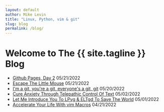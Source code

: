 ```yaml
---
layout: default
author: Mike Levin
title: "Linux, Python, vim & git"
slug: blog
permalink: /blog/
---
```


# Welcome to The {{ site.tagline }} Blog

- [Github Pages, Day 2](/blog/github-pages-day-2/) 05/21/2022
- [Escape The Little Mouse](/blog/escape-the-little-mouse/) 05/21/2022
- [I'm a git, you're a git, everyone's a git, git](/blog/im-a-git-youre-a-git-everyones-a-git-git/) 05/20/2022
- [Cure Anxiety Through Telepathic Control Of Text](/blog/cure-anxiety-through-telepathic-control-of-text/) 05/02/2022
- [Let Me Introduce You To LPvg & ELTgd To Save The World](/blog/let-me-introduce-you-to-lpvg-eltgd-to-save-the-world/) 05/01/2022
- [Accelerate Your Life With vim Macros](/blog/accelerate-your-life-with-vim-macros/) 04/21/2022